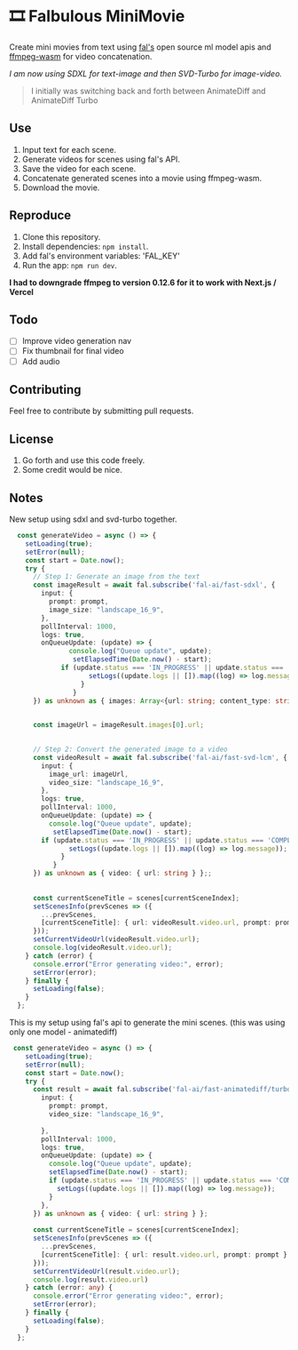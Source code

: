 # 🎞️  Falbulous MiniMovie

Create mini movies from text using [fal's](https://fal.ai) open source ml model apis and [ffmpeg-wasm](https://ffmpegwasm.netlify.app/) for video concatenation.

*I am now using SDXL for text-image and then SVD-Turbo for image-video.* 

> I initially was switching back and forth between AnimateDiff and AnimateDiff Turbo

## Use
1. Input text for each scene.
2. Generate videos for scenes using fal's API.
3. Save the video for each scene.
3. Concatenate generated scenes into a movie using ffmpeg-wasm.
4. Download the movie.

## Reproduce
1. Clone this repository.
2. Install dependencies: `npm install`.
3. Add fal's environment variables: 'FAL_KEY'
3. Run the app: `npm run dev`.

**I had to downgrade ffmpeg to version 0.12.6 for it to work with Next.js / Vercel**

## Todo
- [ ] Improve video generation nav
- [ ] Fix thumbnail for final video
- [ ] Add audio

## Contributing
Feel free to contribute by submitting pull requests.

## License

1. Go forth and use this code freely.
2. Some credit would be nice.


## Notes

New setup using sdxl and svd-turbo together.

```TypeScript
  const generateVideo = async () => {
    setLoading(true);
    setError(null);
    const start = Date.now();
    try {
      // Step 1: Generate an image from the text
      const imageResult = await fal.subscribe('fal-ai/fast-sdxl', {
        input: {
          prompt: prompt,
          image_size: "landscape_16_9",
        },
        pollInterval: 1000,
        logs: true,
        onQueueUpdate: (update) => {
               console.log("Queue update", update);
                setElapsedTime(Date.now() - start);
             if (update.status === 'IN_PROGRESS' || update.status === 'COMPLETED') {
                    setLogs((update.logs || []).map((log) => log.message));
                  }
                }
      }) as unknown as { images: Array<{url: string; content_type: string;}>; };
      

      const imageUrl = imageResult.images[0].url;

  
      // Step 2: Convert the generated image to a video
      const videoResult = await fal.subscribe('fal-ai/fast-svd-lcm', {
        input: {
          image_url: imageUrl,
          video_size: "landscape_16_9",
        },
        logs: true,
        pollInterval: 1000,
        onQueueUpdate: (update) => {
          console.log("Queue update", update);
           setElapsedTime(Date.now() - start);
        if (update.status === 'IN_PROGRESS' || update.status === 'COMPLETED') {
               setLogs((update.logs || []).map((log) => log.message));
             }
           }
      }) as unknown as { video: { url: string } };;
      
  
      const currentSceneTitle = scenes[currentSceneIndex];
      setScenesInfo(prevScenes => ({
        ...prevScenes,
        [currentSceneTitle]: { url: videoResult.video.url, prompt: prompt }
      }));
      setCurrentVideoUrl(videoResult.video.url);
      console.log(videoResult.video.url);
    } catch (error) {
      console.error("Error generating video:", error);
      setError(error);
    } finally {
      setLoading(false);
    }
  };
```

This is my setup using fal's api to generate the mini scenes. (this was using only one model - animatediff)

```TypeScript
 const generateVideo = async () => {
    setLoading(true);
    setError(null);
    const start = Date.now();
    try {
      const result = await fal.subscribe('fal-ai/fast-animatediff/turbo/text-to-video', {
        input: {
          prompt: prompt,
          video_size: "landscape_16_9",
          
        },
        pollInterval: 1000,
        logs: true,
        onQueueUpdate: (update) => {
          console.log("Queue update", update);
          setElapsedTime(Date.now() - start);
          if (update.status === 'IN_PROGRESS' || update.status === 'COMPLETED') {
            setLogs((update.logs || []).map((log) => log.message));
          }
        },
      }) as unknown as { video: { url: string } };
  
      const currentSceneTitle = scenes[currentSceneIndex];
      setScenesInfo(prevScenes => ({
        ...prevScenes,
        [currentSceneTitle]: { url: result.video.url, prompt: prompt }
      }));
      setCurrentVideoUrl(result.video.url);
      console.log(result.video.url)
    } catch (error: any) {
      console.error("Error generating video:", error);
      setError(error);
    } finally {
      setLoading(false);
    }
  };
```
